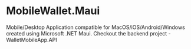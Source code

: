 # MobileWallet.Maui

Mobile/Desktop Application compatible for MacOS/iOS/Android/Windows created using Microsoft .NET Maui.
Checkout the backend project - WalletMobileApp.API
